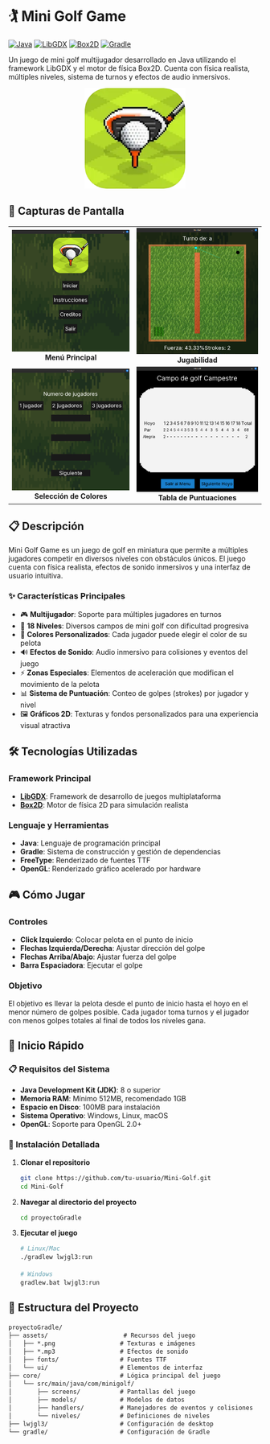 # 🏌️ Mini Golf Game

[![Java](https://img.shields.io/badge/Java-8%2B-orange.svg)](https://www.oracle.com/java/)
[![LibGDX](https://img.shields.io/badge/LibGDX-1.13.1-blue.svg)](https://libgdx.com/)
[![Box2D](https://img.shields.io/badge/Box2D-Physics-green.svg)](https://box2d.org/)
[![Gradle](https://img.shields.io/badge/Gradle-7.x-brightgreen.svg)](https://gradle.org/)

Un juego de mini golf multijugador desarrollado en Java utilizando el framework LibGDX y el motor de física Box2D. Cuenta con física realista, múltiples niveles, sistema de turnos y efectos de audio inmersivos.

<div align="center">
  <img src="proyectoGradle/assets/logoMiniGolf.png" alt="Mini Golf Logo" width="200"/>
</div>

## 📸 Capturas de Pantalla

<div align="center">
  <table>
    <tr>
      <td align="center">
        <img src="docs/images/menu_principal.png" alt="Menú Principal" width="300"/>
        <br><b>Menú Principal</b>
      </td>
      <td align="center">
        <img src="docs/images/gameplay.png" alt="Gameplay" width="300"/>
        <br><b>Jugabilidad</b>
      </td>
    </tr>
    <tr>
      <td align="center">
        <img src="docs/images/seleccion_jugadores.png" alt="Selección de Jugadores" width="300"/>
        <br><b>Selección de Colores</b>
      </td>
      <td align="center">
        <img src="docs/images/tabla_puntuaciones.png" alt="Tabla de Puntuaciones" width="300"/>
        <br><b>Tabla de Puntuaciones</b>
      </td>
    </tr>
  </table>
</div>

## 📋 Descripción

Mini Golf Game es un juego de golf en miniatura que permite a múltiples jugadores competir en diversos niveles con obstáculos únicos. El juego cuenta con física realista, efectos de sonido inmersivos y una interfaz de usuario intuitiva.

### ✨ Características Principales

- 🎮 **Multijugador**: Soporte para múltiples jugadores en turnos
- 🎯 **18 Niveles**: Diversos campos de mini golf con dificultad progresiva
- 🎨 **Colores Personalizados**: Cada jugador puede elegir el color de su pelota
- 🔊 **Efectos de Sonido**: Audio inmersivo para colisiones y eventos del juego
- ⚡ **Zonas Especiales**: Elementos de aceleración que modifican el movimiento de la pelota
- 📊 **Sistema de Puntuación**: Conteo de golpes (strokes) por jugador y nivel
- 🖼️ **Gráficos 2D**: Texturas y fondos personalizados para una experiencia visual atractiva

## 🛠️ Tecnologías Utilizadas

### Framework Principal
- **[LibGDX](https://libgdx.com/)**: Framework de desarrollo de juegos multiplataforma
- **[Box2D](https://box2d.org/)**: Motor de física 2D para simulación realista

### Lenguaje y Herramientas
- **Java**: Lenguaje de programación principal
- **Gradle**: Sistema de construcción y gestión de dependencias
- **FreeType**: Renderizado de fuentes TTF
- **OpenGL**: Renderizado gráfico acelerado por hardware

## 🎮 Cómo Jugar

### Controles
- **Click Izquierdo**: Colocar pelota en el punto de inicio
- **Flechas Izquierda/Derecha**: Ajustar dirección del golpe
- **Flechas Arriba/Abajo**: Ajustar fuerza del golpe
- **Barra Espaciadora**: Ejecutar el golpe

### Objetivo
El objetivo es llevar la pelota desde el punto de inicio hasta el hoyo en el menor número de golpes posible. Cada jugador toma turnos y el jugador con menos golpes totales al final de todos los niveles gana.

## 🚀 Inicio Rápido

### 📋 Requisitos del Sistema
- **Java Development Kit (JDK)**: 8 o superior
- **Memoria RAM**: Mínimo 512MB, recomendado 1GB
- **Espacio en Disco**: 100MB para instalación
- **Sistema Operativo**: Windows, Linux, macOS
- **OpenGL**: Soporte para OpenGL 2.0+

### 🔧 Instalación Detallada

1. **Clonar el repositorio**
   ```bash
   git clone https://github.com/tu-usuario/Mini-Golf.git
   cd Mini-Golf
   ```

2. **Navegar al directorio del proyecto**
   ```bash
   cd proyectoGradle
   ```

3. **Ejecutar el juego**
   ```bash
   # Linux/Mac
   ./gradlew lwjgl3:run
   
   # Windows
   gradlew.bat lwjgl3:run
   ```

## 📁 Estructura del Proyecto

```
proyectoGradle/
├── assets/                     # Recursos del juego
│   ├── *.png                  # Texturas e imágenes
│   ├── *.mp3                  # Efectos de sonido
│   ├── fonts/                 # Fuentes TTF
│   └── ui/                    # Elementos de interfaz
├── core/                      # Lógica principal del juego
│   └── src/main/java/com/minigolf/
│       ├── screens/           # Pantallas del juego
│       ├── models/            # Modelos de datos
│       ├── handlers/          # Manejadores de eventos y colisiones
│       └── niveles/           # Definiciones de niveles
├── lwjgl3/                    # Configuración de desktop
└── gradle/                    # Configuración de Gradle
```